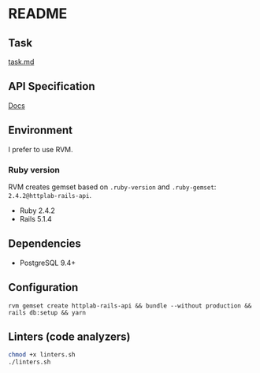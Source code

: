 # README

## Task
[task.md](task.md)

## API Specification

[Docs](api_doc.md)

## Environment

I prefer to use RVM.

### Ruby version

RVM creates gemset based on `.ruby-version` and `.ruby-gemset`: `2.4.2@httplab-rails-api`.

* Ruby 2.4.2
* Rails 5.1.4

## Dependencies

* PostgreSQL 9.4+

## Configuration

`rvm gemset create httplab-rails-api && bundle --without production && rails db:setup && yarn`

## Linters (code analyzers)

```bash
chmod +x linters.sh
./linters.sh
```
